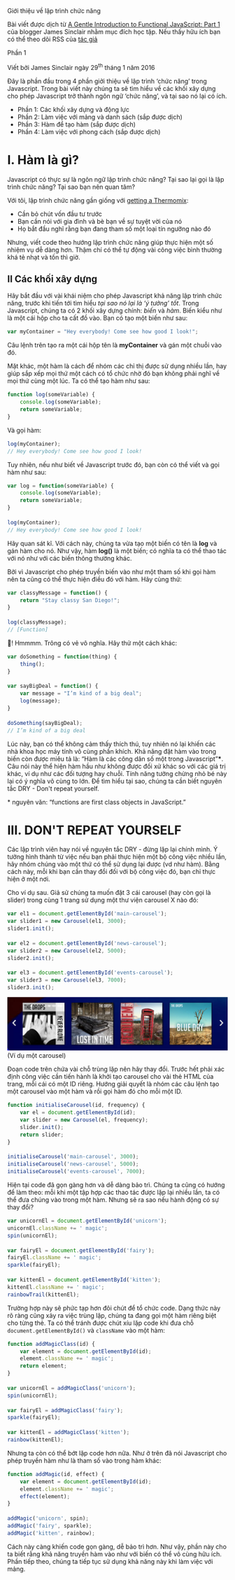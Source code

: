 Giới thiệu về lập trình chức năng

Bài viết được dịch từ [A Gentle Introduction to Functional JavaScript: Part 1](https://jrsinclair.com/articles/2016/gentle-introduction-to-functional-javascript-intro/) của blogger James Sinclair nhằm mục đích học tập. Nếu thấy hữu ích bạn có thể theo dõi RSS của [tác giả](https://jrsinclair.com/index.rss)

Phần 1

Viết bởi James Sinclair ngày 29<sup>th</sup> tháng 1 năm 2016

Đây là phần đầu trong 4 phần giởi thiệu về lập trình ‘chức năng’ trong Javascript. Trong bài viết này chúng ta sẽ tìm hiểu về các khối xây dựng cho phép Javascript trở thành ngôn ngữ ‘chức năng’, và tại sao nó lại có ích.

+ Phần 1: Các khối xây dựng và động lực
+ Phần 2: Làm việc với mảng và danh sách (sắp được dịch)
+ Phần 3: Hàm để tạo hàm (sắp được dịch)
+ Phần 4: Làm việc với phong cách (sắp được dịch)

# I. Hàm là gì?

Javascript có thực sự là ngôn ngữ lập trình chức năng? Tại sao lại gọi là lập trình chức năng? Tại sao bạn nên quan tâm?

Với tôi, lập trình chức năng gần giống với [getting a Thermomix](http://youtu.be/4yr_etbfZtQ):

+ Cần bỏ chút vốn đầu tư trước
+ Bạn cần nói với gia đình và bè bạn về sự tuyệt vời của nó
+ Họ bắt đầu nghĩ rằng bạn đang tham số một loại tín ngưỡng nào đó

Nhưng, viết code theo hướng lập trình chức năng giúp thực hiện một số nhiệm vụ dễ dàng hơn. Thậm chí có thể tự động vài công việc bình thường khá tẻ nhạt và tốn thì giờ.

## II Các khối xây dựng

Hãy bắt đầu với vài khái niệm cho phép Javascript khả năng lập trình chức năng, trước khi tiến tới tìm hiểu _tại sao nó lại là ‘ý tưởng’ tốt_. Trong Javascript, chúng ta có 2 khối xây dựng chính: _biến_ và _hàm_. Biến kiểu như là một cái hộp cho ta cất đồ vào. Bạn có tạo một biến như sau:

```js
var myContainer = "Hey everybody! Come see how good I look!";
```

Câu lệnh trên tạo ra một cái hộp tên là **myContainer** và gán một chuỗi vào đó.

Mặt khác, một hàm là cách để nhóm các chỉ thị được sử dụng nhiều lần, hay giúp sắp xếp mọi thứ một cách có tổ chức nhờ đó bạn không phải nghĩ về mọi thứ cùng một lúc. Ta có thể tạo hàm như sau:

```js
function log(someVariable) {
    console.log(someVariable);
    return someVariable;
}
```

Và gọi hàm:

```js
log(myContainer);
// Hey everybody! Come see how good I look!
```

Tuy nhiên, nếu như biết về Javascript trước đó, bạn còn có thể viết và gọi hàm như sau:

```js
var log = function(someVariable) {
    console.log(someVariable);
    return someVariable;
}

log(myContainer);
// Hey everybody! Come see how good I look!
```

Hãy quan sát kĩ. Với cách này, chúng ta vừa tạo một biến có tên là **log** và gán hàm cho nó. Như vậy, hàm **log()** là một biến; có nghĩa ta có thể thao tác với nó như với các biến thông thường khác.

Bởi vì Javascript cho phép truyền biến vào như một tham số khi gọi hàm nên ta cũng có thể thực hiện điều đó với hàm. Hãy cùng thử:

```js
var classyMessage = function() {
    return "Stay classy San Diego!";
}

log(classyMessage);
// [Function]
```

🤨! Hmmmm. Trông có vẻ vô nghĩa. Hãy thử một cách khác:

```js
var doSomething = function(thing) {
    thing();
}

var sayBigDeal = function() {
    var message = "I’m kind of a big deal";
    log(message);
}

doSomething(sayBigDeal);
// I’m kind of a big deal
```

Lúc này, bạn có thể không cảm thấy thích thú, tuy nhiên nó lại khiến các nhà khoa học máy tính vô cùng phấn khích. Khả năng đặt hàm vào trong biến còn được miêu tả là: “Hàm là các công dân số một trong Javascript”**\***. Câu nói này thể hiện hàm hầu như không được đối xử khác so với các giá trị khác, ví dụ như các đối tượng hay chuỗi. Tính năng tưởng chừng nhỏ bé này lại có ý nghĩa vô cùng to lớn. Để tìm hiểu tại sao, chúng ta cần biết nguyên tắc DRY - Don't repeat yourself.

\* nguyên văn: “functions are first class objects in JavaScript.”

# III. DON'T REPEAT YOURSELF

Các lập trình viên hay nói về nguyên tắc DRY - đừng lặp lại chính mình. Ý tưởng hình thành từ việc nếu bạn phải thực hiện một bộ công việc nhiều lần, hãy nhóm chúng vào một thứ có thể sử dụng lại được (vd như hàm). Bằng cách này, mỗi khi bạn cần thay đổi đối với bộ công việc đó, bạn chỉ thực hiện ở một nơi.

Cho ví dụ sau. Giả sử chúng ta muốn đặt 3 cái carousel (hay còn gọi là slider) trong cùng 1 trang sử dụng một thư viện carousel X nào đó:

```js
var el1 = document.getElementById('main-carousel');
var slider1 = new Carousel(el1, 3000);
slider1.init();

var el2 = document.getElementById('news-carousel');
var slider2 = new Carousel(el2, 5000);
slider2.init();

var el3 = document.getElementById('events-carousel');
var slider3 = new Carousel(el3, 7000);
slider3.init();
```

![carousel](carousel.png)
(Ví dụ một carousel)

Đoạn code trên chứa vài chỗ trùng lặp nên hãy thay đổi. Trước hết phải xác định công việc cần tiến hành là khởi tạo carousel cho vài thẻ HTML của trang, mỗi cái có một ID riêng. Hướng giải quyết là nhóm các câu lệnh tạo một carousel vào một hàm và rồi gọi hàm đó cho mỗi một ID.

```js
function initialiseCarousel(id, frequency) {
    var el = document.getElementById(id);
    var slider = new Carousel(el, frequency);
    slider.init();
    return slider;
}

initialiseCarousel('main-carousel', 3000);
initialiseCarousel('news-carousel', 5000);
initialiseCarousel('events-carousel', 7000);
```
Hiện tại code đã gọn gàng hơn và dễ dàng bảo trì. Chúng ta cũng có hướng để làm theo: mỗi khi một tập hợp các thao tác được lặp lại nhiều lần, ta có thể đưa chúng vào trong một hàm. Nhưng sẽ ra sao nếu hành động có sự thay đổi?

```js
var unicornEl = document.getElementById('unicorn');
unicornEl.className += ' magic';
spin(unicornEl);

var fairyEl = document.getElementById('fairy');
fairyEl.className += ' magic';
sparkle(fairyEl);

var kittenEl = document.getElementById('kitten');
kittenEl.className += ' magic';
rainbowTrail(kittenEl);
```

Trường hợp này sẽ phức tạp hơn đôi chút để tổ chức code. Dạng thức này rõ ràng cũng xảy ra việc trùng lặp, chúng ta đang gọi một hàm riêng biệt cho từng thẻ. Ta có thể tránh được chút xíu lặp code khi đưa chỗ `document.getElementById()` và `className` vào một hàm:

```js
function addMagicClass(id) {
    var element = document.getElementById(id);
    element.className += ' magic';
    return element;
}

var unicornEl = addMagicClass('unicorn');
spin(unicornEl);

var fairyEl = addMagicClass('fairy');
sparkle(fairyEl);

var kittenEl = addMagicClass('kitten');
rainbow(kittenEl);
```

Nhưng ta còn có thể bớt lặp code hơn nữa. Như ở trên đã nói Javascript cho phép truyền hàm như là tham số vào trong hàm khác:

```js
function addMagic(id, effect) {
    var element = document.getElementById(id);
    element.className += ' magic';
    effect(element);
}

addMagic('unicorn', spin);
addMagic('fairy', sparkle);
addMagic('kitten', rainbow);
```

Cách này càng khiến code gọn gàng, dễ bảo trì hơn. Như vậy, phần này cho ta biết rằng khả năng truyền hàm vào như với biến có thể vô cùng hữu ích. Phần tiếp theo, chúng ta tiếp tục sử dụng khả năng này khi làm việc với mảng.